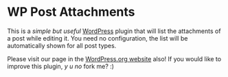 WP Post Attachments
===================

This is a _simple but useful_ [WordPress](http://wordpress.org) plugin that will list the attachments of a post while editing it.
You need no configuration, the list will be automatically shown for all post types.

Please visit our page in the [WordPress.org website](http://wordpress.org/extend/plugins/ij-post-attachments) also!
If you would like to improve this plugin, _y u no_ fork me? :)
